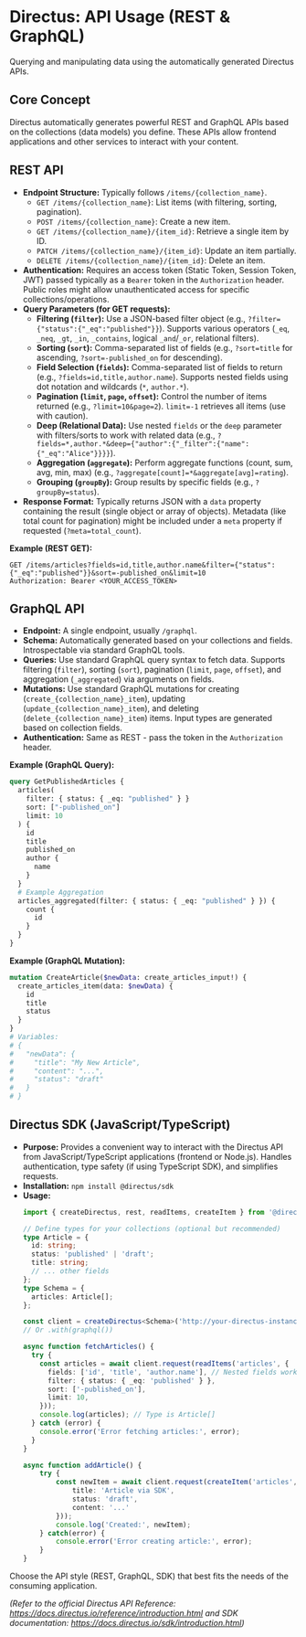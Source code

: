 # Directus: API Usage (REST & GraphQL)

Querying and manipulating data using the automatically generated Directus APIs.

## Core Concept

Directus automatically generates powerful REST and GraphQL APIs based on the collections (data models) you define. These APIs allow frontend applications and other services to interact with your content.

## REST API

*   **Endpoint Structure:** Typically follows `/items/{collection_name}`.
    *   `GET /items/{collection_name}`: List items (with filtering, sorting, pagination).
    *   `POST /items/{collection_name}`: Create a new item.
    *   `GET /items/{collection_name}/{item_id}`: Retrieve a single item by ID.
    *   `PATCH /items/{collection_name}/{item_id}`: Update an item partially.
    *   `DELETE /items/{collection_name}/{item_id}`: Delete an item.
*   **Authentication:** Requires an access token (Static Token, Session Token, JWT) passed typically as a `Bearer` token in the `Authorization` header. Public roles might allow unauthenticated access for specific collections/operations.
*   **Query Parameters (for GET requests):**
    *   **Filtering (`filter`):** Use a JSON-based filter object (e.g., `?filter={"status":{"_eq":"published"}}`). Supports various operators (`_eq`, `_neq`, `_gt`, `_in`, `_contains`, logical `_and`/`_or`, relational filters).
    *   **Sorting (`sort`):** Comma-separated list of fields (e.g., `?sort=title` for ascending, `?sort=-published_on` for descending).
    *   **Field Selection (`fields`):** Comma-separated list of fields to return (e.g., `?fields=id,title,author.name`). Supports nested fields using dot notation and wildcards (`*`, `author.*`).
    *   **Pagination (`limit`, `page`, `offset`):** Control the number of items returned (e.g., `?limit=10&page=2`). `limit=-1` retrieves all items (use with caution).
    *   **Deep (Relational Data):** Use nested `fields` or the `deep` parameter with filters/sorts to work with related data (e.g., `?fields=*,author.*&deep={"author":{"_filter":{"name":{"_eq":"Alice"}}}}`).
    *   **Aggregation (`aggregate`):** Perform aggregate functions (count, sum, avg, min, max) (e.g., `?aggregate[count]=*&aggregate[avg]=rating`).
    *   **Grouping (`groupBy`):** Group results by specific fields (e.g., `?groupBy=status`).
*   **Response Format:** Typically returns JSON with a `data` property containing the result (single object or array of objects). Metadata (like total count for pagination) might be included under a `meta` property if requested (`?meta=total_count`).

**Example (REST GET):**
```
GET /items/articles?fields=id,title,author.name&filter={"status":{"_eq":"published"}}&sort=-published_on&limit=10
Authorization: Bearer <YOUR_ACCESS_TOKEN>
```

## GraphQL API

*   **Endpoint:** A single endpoint, usually `/graphql`.
*   **Schema:** Automatically generated based on your collections and fields. Introspectable via standard GraphQL tools.
*   **Queries:** Use standard GraphQL query syntax to fetch data. Supports filtering (`filter`), sorting (`sort`), pagination (`limit`, `page`, `offset`), and aggregation (`_aggregated`) via arguments on fields.
*   **Mutations:** Use standard GraphQL mutations for creating (`create_{collection_name}_item`), updating (`update_{collection_name}_item`), and deleting (`delete_{collection_name}_item`) items. Input types are generated based on collection fields.
*   **Authentication:** Same as REST - pass the token in the `Authorization` header.

**Example (GraphQL Query):**
```graphql
query GetPublishedArticles {
  articles(
    filter: { status: { _eq: "published" } }
    sort: ["-published_on"]
    limit: 10
  ) {
    id
    title
    published_on
    author {
      name
    }
  }
  # Example Aggregation
  articles_aggregated(filter: { status: { _eq: "published" } }) {
    count {
      id
    }
  }
}
```

**Example (GraphQL Mutation):**
```graphql
mutation CreateArticle($newData: create_articles_input!) {
  create_articles_item(data: $newData) {
    id
    title
    status
  }
}
# Variables:
# {
#   "newData": {
#     "title": "My New Article",
#     "content": "...",
#     "status": "draft"
#   }
# }
```

## Directus SDK (JavaScript/TypeScript)

*   **Purpose:** Provides a convenient way to interact with the Directus API from JavaScript/TypeScript applications (frontend or Node.js). Handles authentication, type safety (if using TypeScript SDK), and simplifies requests.
*   **Installation:** `npm install @directus/sdk`
*   **Usage:**
    ```typescript
    import { createDirectus, rest, readItems, createItem } from '@directus/sdk';

    // Define types for your collections (optional but recommended)
    type Article = {
      id: string;
      status: 'published' | 'draft';
      title: string;
      // ... other fields
    };
    type Schema = {
      articles: Article[];
    };

    const client = createDirectus<Schema>('http://your-directus-instance.com').with(rest());
    // Or .with(graphql())

    async function fetchArticles() {
      try {
        const articles = await client.request(readItems('articles', {
          fields: ['id', 'title', 'author.name'], // Nested fields work
          filter: { status: { _eq: 'published' } },
          sort: ['-published_on'],
          limit: 10,
        }));
        console.log(articles); // Type is Article[]
      } catch (error) {
        console.error('Error fetching articles:', error);
      }
    }

    async function addArticle() {
        try {
            const newItem = await client.request(createItem('articles', {
                title: 'Article via SDK',
                status: 'draft',
                content: '...'
            }));
            console.log('Created:', newItem);
        } catch(error) {
            console.error('Error creating article:', error);
        }
    }
    ```

Choose the API style (REST, GraphQL, SDK) that best fits the needs of the consuming application.

*(Refer to the official Directus API Reference: https://docs.directus.io/reference/introduction.html and SDK documentation: https://docs.directus.io/sdk/introduction.html)*